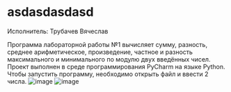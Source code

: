 # asdasdasdasd
Исполнитель: Трубачев Вячеслав 

Программа лабораторной работы №1 вычисляет сумму, разность, среднее арифметическое, произведение, частное и разность максимального и минимального по модулю двух введённых чисел. Проект выполнен в среде программирования PyCharm на языке Python. Чтобы запустить программу, необходимо открыть файл и ввести 2 числа.
![image](https://github.com/syavadd/asdasdasdasd/assets/92040764/dd741a52-e194-4ffe-81a6-26845e77bf02)
![image](https://github.com/syavadd/asdasdasdasd/assets/92040764/c88fcd17-ee39-43bc-94a3-a2c40494f975)
